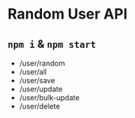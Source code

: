 # Random User API


## `npm i` & `npm start`

* /user/random
* /user/all
* /user/save
* /user/update
* /user/bulk-update
* /user/delete
